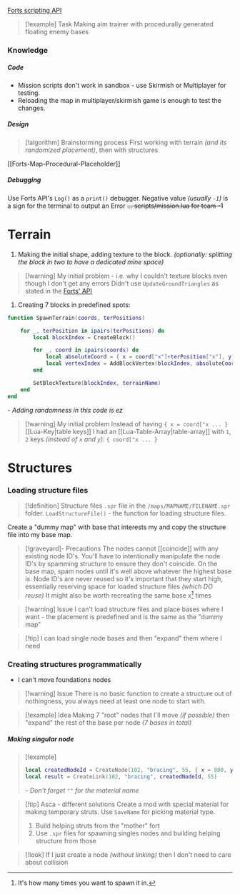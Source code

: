 [Forts scripting API](https://www.earthworkgames.com/content/docs/FortsAPI.html)
>[!example] Task
>Making aim trainer with procedurally generated floating enemy bases
### Knowledge
##### Code
- Mission scripts don't work in sandbox - use Skirmish or Multiplayer for testing.
- Reloading the map in multiplayer/skirmish game is enough to test the changes.

##### Design
>[!algorithm] Brainstorming process
>First working with terrain *(and its randomized placement)*, then with structures

[[Forts-Map-Procedural-Placeholder]]
##### Debugging
Use Forts API's `Log()` as a `print()` debugger.
Negative value *(usually `-1`)* is a sign for the terminal to output an Error ~~... scripts/mission.lua for team -1~~
# Terrain
1. Making the initial shape, adding texture to the block. *(optionally: splitting the block in two to have a dedicated mine space)*
>[!warning] My initial problem - i.e. why I couldn't texture blocks even though I don't get any errors
>Didn't use `UpdateGroundTriangles` as stated in the [Forts' API](https://www.earthworkgames.com/content/docs/FortsAPI.html#AddBlockVertex)
1. Creating 7 blocks in predefined spots:
```lua
function SpawnTerrain(coords, terPositions)

	for _, terPosition in ipairs(terPositions) do
		local blockIndex = CreateBlock()

		for _, coord in ipairs(coords) do
			local absoluteCoord = { x = coord["x"]+terPosition["x"], y = coord["y"]+terPosition["y"] }
			local vertexIndex = AddBlockVertex(blockIndex, absoluteCoord , 0)
		end

		SetBlockTexture(blockIndex, terrainName)
	end
end
```
*- Adding randomness in this code is ez*
>[!warning] My initial problem
>Instead of having  `{ x = coord["x ... }` [[Lua-Key|table keys]] I had an [[Lua-Table-Array|table-array]] with `1`, `2` keys *(instead of `x` and `y`)*: `{ coord["x ... }`
# Structures
### Loading structure files
>[!definition] Structure files 
`.spr` file in the `/maps/MAPNAME/FILENAME.spr` folder.
`LoadStructureFile()` - the function for loading structure files.
 
Create a "dummy map" with base that interests my and copy the structure file into my base map.

>[!graveyard]- Precautions
>The nodes cannot [[coincide]] with any existing node ID's. You'll have to intentionally manipulate the node ID's by spamming structure to ensure they don't coincide.
>On the base map, spam nodes until it's well above whatever the highest base is. Node ID's are never reused so it's important that they start high, essentially reserving space for loaded structure files *(which DO reuse)*
>It might also be worth recreating the same base $x$[^1] times

[^1]: It's how many times you want to spawn it in.

>[!warning] Issue
>I can't load structure files and place bases where I want - the placement is predefined and is the same as the "dummy map"

>[!tip] I can load single node bases and then "expand" them where I need
### Creating structures programmatically 
- I can't move foundations nodes

>[!warning] Issue
>There is no basic function to create a structure out of nothingness, you always need at least one node to start with.

>[!example] Idea
>Making 7 "root" nodes that I'll move *(if possible)* then "expand" the rest of the base per node *(7 bases in total)*
##### Making singular node
>[!example] 
>```lua
>local createdNodeId = CreateNode(102, "bracing", 55, { x = 800, y = -1100})
>local result = CreateLink(102, "bracing", createdNodeId, 55)
>```
>*- Don't forget `""` for the material name*

>[!tip] Asca - different solutions
>Create a mod with special material for making temporary struts. Use `SaveName` for picking material type.
>1. Build helping struts from the "mother" fort
>2. Use `.spr` files for spawning singles nodes and building helping structure from those

>[!look]
>If I just create a node *(without linking)* then I don't need to care about collision